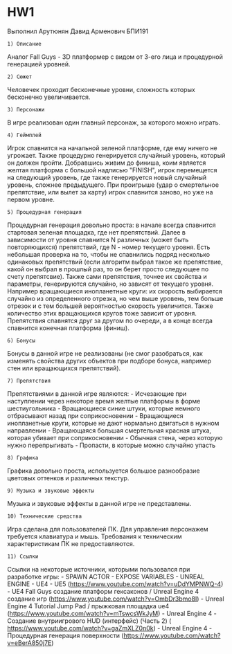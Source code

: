 # HW1

Выполнил Арутюнян Давид Арменович БПИ191

	1) Описание
Аналог Fall Guys - 3D платформер с видом от 3-его лица и процедурной генерацией уровней.

	2) Сюжет
Человечек проходит бесконечные уровни, сложность которых бесконечно увеличивается.

	3) Персонажи
В игре реализован один главный персонаж, за которого можно играть.

	4) Геймплей
Игрок спавнится на начальной зеленой платформе, где ему ничего не угрожает. Также процедурно генерируется случайный уровень, который он должен пройти. Добравшись живим до финиша, коим является желтая платформа с большой надписью "FINISH", игрок перемещется на следующий уровень, где также генерируется новый случайный уровень, сложнее предыдущего. При проигрыше (удар о смертельное препятствие, или вылет за карту) игрок спавнится заново, но уже на первом уровне.

	5) Процедурная генерация
Процедурная генерация довольно проста: в начале всегда спавнится стартовая зеленая площадка, где нет препятствий. Далее в зависимости от уровня спавнится N различных (может быть повторяющихся) препятствий, где N - номер текущего уровня. Есть небольшая проверка на то, чтобы не спавнились подряд несколько одинаковых препятствий (если алгоритм выбрал такое же препятствие, какой он выбрал в прошлый раз, то он берет просто следующее по счету препятсвие). Также сами препятствия, точнее их свойства и параметры, генерируются случайно, но зависят от текущего уровня. Например вращающиеся инопланетные круги: их скорость выбирается случайно из определенного отрезка, но чем выше уровень, тем больше отрезок и с тем большей вероятностью скорость увеличится. Также количество этих вращающихся кругов тоже зависит от уровня. Препятствия спавнятся друг за другом по очереди, а в конце всегда спавнится конечная платформа (финиш).

	6) Бонусы
Бонусы в данной игре не реализованы (не смог разобраться, как изменять свойства других объектов при подборе бонуса, например стен или вращающихся препятствий).

	7) Препятствия
Препятствиями в данной игре являются:
	- Исчезающие при наступлении через некоторе время желтые платформы в форме шестиугольника
	- Вращающиеся синие штуки, которые немного отбрасывают назад при соприкосновении
	- Вращающиеся инопланетные круги, которые не дают нормально двигаться в нужном направлении
	- Вращающаяся большая смертельная красная штука, которая убивает при соприкосновении
	- Обычная стена, через которую нужно перепрыгивать
	- Пропасти, в которые можно случайно упасть

	8) Графика
Графика довольно проста, используется большое разнообразие цветовых оттенков и различных текстур.

	9) Музыка и звуковые эффекты
Музыка и звуковые эффекты в данной игре не представлены.

	10) Технические средства
Игра сделана для пользователей ПК. Для управления персонажем требуется клавиатура и мышь. Требования к техническим характеристикам ПК не предоставляются.

	11) Ссылки
Ссылки на некоторые источники, которыми пользовался при разработке игры:
	- SPAWN ACTOR - EXPOSE VARIABLES - UNREAL ENGINE - UE4 - UE5 (https://www.youtube.com/watch?v=uDdYMPNWQ-4)
	- UE4 Fall Guys создание платформ гексаконов / Unreal Engine 4 создание игр (https://www.youtube.com/watch?v=OmbDr3bmo8I)
	- Unreal Engine 4 Tutorial Jump Pad / прыжковая площадка ue4 (https://www.youtube.com/watch?v=mTswcsWkJyM)
	- Unreal Engine 4 - Создание внутриигрового HUD (интерфейс) (Часть 2) ( https://www.youtube.com/watch?v=gaZmXLZ0n0k)
	- Unreal Engine 4 - Процедурная генерация поверхности (https://www.youtube.com/watch?v=eBerA850j7E)